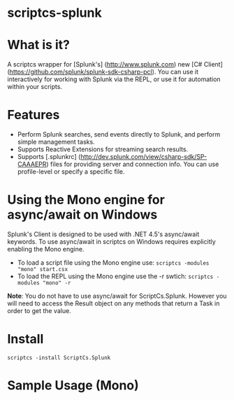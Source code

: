 scriptcs-splunk
===============

# What is it?
A scriptcs wrapper for [Splunk's] (http://www.splunk.com) new [C# Client] (https://github.com/splunk/splunk-sdk-csharp-pcl). You can use it interactively for working with Splunk via the REPL, or use it for automation within your scripts.

# Features
* Perform Splunk searches, send events directly to Splunk, and perform simple management tasks. 
* Supports Reactive Extensions for streaming search results.
* Supports [.splunkrc] (http://dev.splunk.com/view/csharp-sdk/SP-CAAAEPR) files for providing server and connection info. You can use profile-level or specify a specific file.

# Using the Mono engine for async/await on Windows
Splunk's Client is designed to be used with .NET 4.5's async/await keywords. To use async/await in scriptcs on Windows requires explicitly enabling the Mono engine. 
* To load a script file using the Mono engine use: `scriptcs -modules "mono" start.csx`
* To load the REPL using the Mono engine use the -r swtich: `scriptcs -modules "mono" -r`

**Note**: You do not have to use async/await for ScriptCs.Splunk. However you will need to access the Result object on any methods that return a Task in order to get the value.
# Install
`scriptcs -install ScriptCs.Splunk`

# Sample Usage (Mono)
